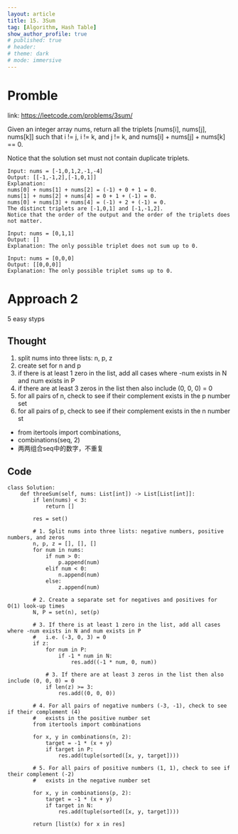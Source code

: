 ```yaml
---
layout: article
title: 15. 3Sum
tag: [Algorithm, Hash Table]
show_author_profile: true
# published: true
# header:
# theme: dark
# mode: immersive
---
```


# Promble

link: https://leetcode.com/problems/3sum/

Given an integer array nums, return all the triplets [nums[i], nums[j], nums[k]] such that i != j, i != k, and j != k, and nums[i] + nums[j] + nums[k] == 0.

Notice that the solution set must not contain duplicate triplets.

```
Input: nums = [-1,0,1,2,-1,-4]
Output: [[-1,-1,2],[-1,0,1]]
Explanation: 
nums[0] + nums[1] + nums[2] = (-1) + 0 + 1 = 0.
nums[1] + nums[2] + nums[4] = 0 + 1 + (-1) = 0.
nums[0] + nums[3] + nums[4] = (-1) + 2 + (-1) = 0.
The distinct triplets are [-1,0,1] and [-1,-1,2].
Notice that the order of the output and the order of the triplets does not matter.
```

```
Input: nums = [0,1,1]
Output: []
Explanation: The only possible triplet does not sum up to 0.
```

```
Input: nums = [0,0,0]
Output: [[0,0,0]]
Explanation: The only possible triplet sums up to 0.
```
<!-- 
# TODO have bug
# Approach 1
brute force

## Thought 
- 三个for循环，分别定位三个位置
- 判断 nums[i]+nums[j]+nums[k]==0
- 如果等于，append到result list
- result list需要去重

## Code

```
class Solution:
    def threeSum(self, nums: List[int]) -> List[List[int]]:
        # brute force
        result = []

        for i in range(len(nums)):
            for j in range(i+1, len(nums)):
                for k in range(j+1, len(nums)):

                    if k != i and k != j and i != j:
                        if nums[i] + nums[j] + nums[k] == 0:
                            result.append(sorted((nums[i], nums[j], nums[k])))
        print(result)
        # de duplication
        for i in result:
            if result.count(i) != 1:
                result.pop(result.index(i))
        return result

``` -->

# Approach 2
5 easy styps

## Thought

1. split nums into three lists: n, p, z
2. create set for n and p
3. if there is at least 1 zero in the list, add all cases where -num exists in N and num exists in P
4. if there are at least 3 zeros in the list then also include (0, 0, 0) = 0
5. for all pairs of n, check to see if their complement exists in the p number set 
6. for all pairs of p, check to see if their complement exists in the n number st 

- from itertools import combinations,
- combinations(seq, 2)
- 两两组合seq中的数字，不重复


## Code 

```
class Solution:
    def threeSum(self, nums: List[int]) -> List[List[int]]:
        if len(nums) < 3:
            return []

        res = set()

        # 1. Split nums into three lists: negative numbers, positive numbers, and zeros
        n, p, z = [], [], []
        for num in nums:
            if num > 0:
                p.append(num)
            elif num < 0:
                n.append(num)
            else:
                z.append(num)

        # 2. Create a separate set for negatives and positives for O(1) look-up times
        N, P = set(n), set(p)

        # 3. If there is at least 1 zero in the list, add all cases where -num exists in N and num exists in P
        #   i.e. (-3, 0, 3) = 0
        if z:
            for num in P:
                if -1 * num in N:
                    res.add((-1 * num, 0, num))

            # 3. If there are at least 3 zeros in the list then also include (0, 0, 0) = 0
            if len(z) >= 3:
                res.add((0, 0, 0))

        # 4. For all pairs of negative numbers (-3, -1), check to see if their complement (4)
        #   exists in the positive number set
        from itertools import combinations

        for x, y in combinations(n, 2):
            target = -1 * (x + y)
            if target in P:
                res.add(tuple(sorted([x, y, target])))

        # 5. For all pairs of positive numbers (1, 1), check to see if their complement (-2)
        #   exists in the negative number set

        for x, y in combinations(p, 2):
            target = -1 * (x + y)
            if target in N:
                res.add(tuple(sorted([x, y, target])))

        return [list(x) for x in res]
```